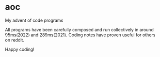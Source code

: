 
# aoc

My advent of code programs

All programs have been carefully composed and run collectively in around 95ms(2022) and 289ms(2021).
Coding notes have proven useful for others on reddit.

Happy coding!
